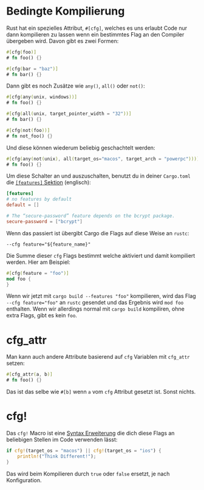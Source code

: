 # Bedingte Kompilierung

Rust hat ein spezielles Attribut, `#[cfg]`,
welches es uns erlaubt Code nur dann kompilieren zu lassen wenn ein bestimmtes Flag an den Compiler übergeben wird. Davon gibt es zwei Formen:

```rust
#[cfg(foo)]
# fn foo() {}

#[cfg(bar = "baz")]
# fn bar() {}
```

Dann gibt es noch Zusätze wie `any()`, `all()` oder `not()`:

```rust
#[cfg(any(unix, windows))]
# fn foo() {}

#[cfg(all(unix, target_pointer_width = "32"))]
# fn bar() {}

#[cfg(not(foo))]
# fn not_foo() {}
```

Und diese können wiederum beliebig geschachtelt werden:

```rust
#[cfg(any(not(unix), all(target_os="macos", target_arch = "powerpc")))]
# fn foo() {}
```

Um diese Schalter an und auszuschalten, benutzt du in deiner `Cargo.toml` die [`[features]` Sektion][features] (englisch):

[features]: http://doc.crates.io/manifest.html#the-%5Bfeatures%5D-section

```toml
[features]
# no features by default
default = []

# The “secure-password” feature depends on the bcrypt package.
secure-password = ["bcrypt"]
```

Wenn das passiert ist übergibt Cargo die Flags auf diese Weise an `rustc`:

```text
--cfg feature="${feature_name}"
```

Die Summe dieser `cfg` Flags bestimmt welche aktiviert und damit kompiliert werden.
Hier am Beispiel:


```rust
#[cfg(feature = "foo")]
mod foo {
}
```

Wenn wir jetzt mit `cargo build --features "foo"` kompilieren,
wird das Flag `--cfg feature="foo"` an `rustc` gesendet und das Ergebnis wird `mod foo` enthalten.
Wenn wir allerdings normal mit `cargo build` kompiliren, ohne extra Flags, gibt es kein `foo`.

# cfg_attr

Man kann auch andere Attribute basierend auf `cfg` Variablen mit `cfg_attr` setzen:

```rust
#[cfg_attr(a, b)]
# fn foo() {}
```

Das ist das selbe wie `#[b]` wenn `a` vom `cfg` Attribut gesetzt ist.
Sonst nichts.


# cfg!

Das `cfg!` Macro ist eine [Syntax Erweiterung](Compiler_Plugins.md) die dich diese Flags an beliebigen Stellen im Code verwenden lässt:


```rust
if cfg!(target_os = "macos") || cfg!(target_os = "ios") {
    println!("Think Different!");
}
```

Das wird beim Kompilieren durch `true` oder `false` ersetzt,
je nach Konfiguration.

